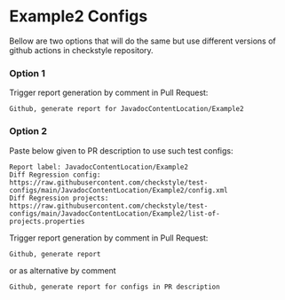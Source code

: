 # Example2 Configs

Bellow are two options that will do the same but use different versions
of github actions in checkstyle repository.


### Option 1
Trigger report generation by comment in Pull Request:
```
Github, generate report for JavadocContentLocation/Example2
```

### Option 2

Paste below given to PR description to use such test configs:
```
Report label: JavadocContentLocation/Example2
Diff Regression config: https://raw.githubusercontent.com/checkstyle/test-configs/main/JavadocContentLocation/Example2/config.xml
Diff Regression projects: https://raw.githubusercontent.com/checkstyle/test-configs/main/JavadocContentLocation/Example2/list-of-projects.properties
```

Trigger report generation by comment in Pull Request:
```
Github, generate report
```
or as alternative by comment
```
Github, generate report for configs in PR description
```
